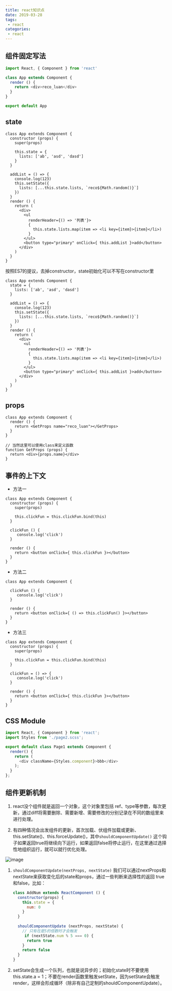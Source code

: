 ```yaml
---
title: react知识点
date: 2019-03-28
tags:
 - react      
categories: 
 - react
---
```


## 组件固定写法

```javascript
import React, { Component } from 'react'

class App extends Component {
  render () {
    return <div>reco_luan</div>
  }
}

export default App
```

## state

```
class App extends Component {
  constructor (props) {
    super(props)
  
    this.state = {
      lists: ['ab', 'asd', 'dasd']
    }
  }

  addList = () => {
    console.log(123)
    this.setState({
      lists: [...this.state.lists, `reco${Math.random()}`]
    })
  }
  render () {
    return (
      <div> 
        <ul
          renderHeader={() => '列表'}>
          {
            this.state.lists.map(item => <li key={item}>{item}</li>)
          }
        </ul>
        <button type="primary" onClick={ this.addList }>add</button>
      </div>
    )
  }
}
```

按照ES7的提议，去掉constructor，state初始化可以不写在constructor里

```
class App extends Component {
  state = {
    lists: ['ab', 'asd', 'dasd']
  }

  addList = () => {
    console.log(123)
    this.setState({
      lists: [...this.state.lists, `reco${Math.random()}`]
    })
  }
  render () {
    return (
      <div> 
        <ul
          renderHeader={() => '列表'}>
          {
            this.state.lists.map(item => <li key={item}>{item}</li>)
          }
        </ul>
        <button type="primary" onClick={ this.addList }>add</button>
      </div>
    )
  }
}
```

## props

```
class App extends Component {
  render () {
    return <GetProps name="reco_luan"></GetProps>
  }
}

// 当然这里可以使用class来定义函数
function GetProps (props) {
  return <div>{props.name}</div>
}
```

## 事件的上下文

- 方法一
```
class App extends Component {
  constructor (props) {
    super(props)
    
    this.clickFun = this.clickFun.bind(this)
  }
  	
  clickFun () {
  	 console.log('click')
  }
  
  render () {
    return <button onClick={ this.clickFun }></button>
  }
}
```
- 方法二
```
class App extends Component {
  	
  clickFun () {
  	 console.log('click')
  }
  
  render () {
    return <button onClick={ () => this.clickFun() }></button>
  }
}
```
- 方法三
```
class App extends Component {
  constructor (props) {
    super(props)
    
    this.clickFun = this.clickFun.bind(this)
  }
  	
  clickFun = () => {
  	 console.log('click')
  }
  
  render () {
    return <button onClick={ this.clickFun }></button>
  }
}
```

## CSS Module

```js
import React, { Component } from 'react';
import Styles from './page2.scss';

export default class Page1 extends Component {
  render() {
    return (
      <div className={Styles.component}>bbb</div>
    );
  }
};
```

## 组件更新机制

1. react没个组件就是返回一个对象，这个对象里包括 ref、type等参数，每次更新，通过diff将需要删除、需要新增、需要修改的分别记录在不同的数组里来进行处理。

2. 有四种情况会出发组件的更新，首次加载、伏组件加载或更新、this.setState()、this.forceUpdate()，其中`shouldComponentUpdate()` 这个钩子如果返回true将继续向下运行，如果返回false将停止运行，在这里通过选择性地组织运行，就可以就行优化处理。





![image](../images/1.png)





1. `shouldComponentUpdate(nextProps, nextState)` 我们可以通过nextProps和nextState来获取变化后的state和props，通过一些判断来选择性的返回 true和false，比如：

   ```js
   class AddNum extends ReactComponent () {
     constructor(props) {
       this.state = {
         num: 0
       }
     }
     
     shouldComponentUpdate (nextProps, nextState) {
       // 只有在是5的倍数时才会触发
   		if (nextState.num % 5 === 0) {
         return true
       }
       return false
     }
   }
   ```

   

2. setState会生成一个队列，也就是说异步的；初始化state时不要使用 this.state.a = 1；不要在render函数里触发setState，因为setState会触发render，这样会形成循环（除非有自己定制的shouldComponentUpdate）。